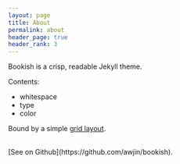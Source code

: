 ```yaml
---
layout: page
title: About
permalink: about
header_page: true
header_rank: 3
---
```


Bookish is a crisp, readable Jekyll theme.

Contents:
  - whitespace
  - type
  - color

Bound by a simple [grid layout](http://mdo.github.io/table-grid/).

<br>
[See on Github](https://github.com/awjin/bookish).
